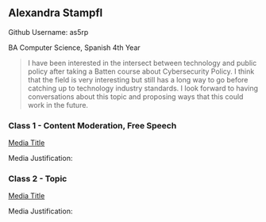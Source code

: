 
## Alexandra Stampfl
Github Username: as5rp

BA Computer Science, Spanish 
4th Year

> I have been interested in the intersect between technology and public policy after taking a Batten course about Cybersecurity Policy. I think that the field is very interesting but still has a long way to go before catching up to technology industry standards. I look forward to having conversations about this topic and proposing ways that this could work in the future. 


### Class 1 - Content Moderation, Free Speech

[Media Title](link.com/to-media)

Media Justification:

### Class 2 - Topic

[Media Title](link.com/to-media)

Media Justification:
